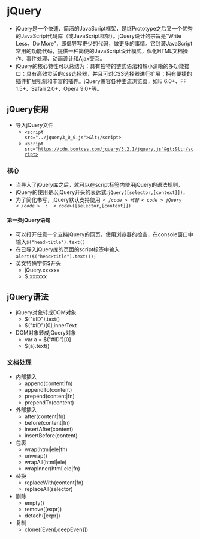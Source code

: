 # jQuery
- jQuery是一个快速、简洁的JavaScript框架，是继Prototype之后又一个优秀的JavaScript代码库（或JavaScript框架）。jQuery设计的宗旨是“Write Less，Do More”，即倡导写更少的代码，做更多的事情。它封装JavaScript常用的功能代码，提供一种简便的JavaScript设计模式，优化HTML文档操作、事件处理、动画设计和Ajax交互。
- jQuery的核心特性可以总结为：具有独特的链式语法和短小清晰的多功能接口；具有高效灵活的css选择器，并且可对CSS选择器进行扩展；拥有便捷的插件扩展机制和丰富的插件。jQuery兼容各种主流浏览器，如IE 6.0+、FF 1.5+、Safari 2.0+、Opera 9.0+等。

<script src="https://cdn.bootcss.com/jquery/3.2.1/jquery.js"></script>

## jQuery使用
- 导入jQuery文件
	- <code>&lt;script src="../jquery3_0_0.js"&gt;\&lt;/script&gt;</code>
	- <code>&lt;script src=\"https://cdn.bootcss.com/jquery/3.2.1/jquery.js"&gt;&lt;/script></code>


### 核心
- 当导入了jQuery库之后，就可以在script标签内使用jQuery的语法规则，
- jQuery的使用是以jQuery开头的表达式:<code>jQuery([selector,[context]])</code>，
- 为了简化书写，jQuery默认支持使用<code>$</code>代替<code>jQuery</code>:<code>$([selector,[context]])</code>

#### 第一条jQuery语句
- 可以打开任意一个支持jQuery的网页，使用浏览器的检查，在console窗口中输入<code>$("head>title").text()</code>
- 在已导入jQuery库的页面的script标签中输入<code>alert($("head>title").text());</code>
- 英文特殊字符$开头
	- jQuery.xxxxxx
	- $.xxxxxx


## jQuery语法
- jQuery对象转成DOM对象
	- $("#ID").text()
	- $("#ID")[0],innerText
- DOM对象转成jQuery对象
	- var a = $("#ID")[0]
	- $(a).text()


### 文档处理
- 内部插入
	- append(content\|fn)
	- appendTo(content)
	- prepend(content\|fn)
	- prependTo(content)
- 外部插入
	- after(content\|fn)
	- before(content\|fn)
	- insertAfter(content)
	- insertBefore(content)
- 包裹
	- wrap(html\|ele\|fn)
	- unwrap()
	- wrapAll(html\|ele)
	- wrapInner(html\|ele\|fn)
- 替换
	- replaceWith(content\|fn)
	- replaceAll(selector)
- 删除
	- empty()
	- remove([expr])
	- detach([expr])
- 复制
	- clone([Even[,deepEven]])





























<script>$("code").css('color', '#D05');$("code").css('padding','0 4px');$("code").css('background','#fafafa');$("code").css('border','1px solid #ddd');</script>